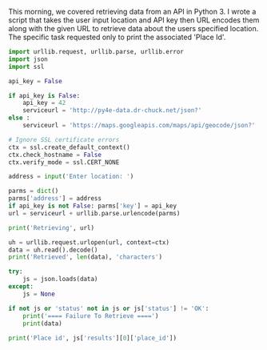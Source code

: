 This morning, we covered retrieving data from an API in Python 3. I wrote a script that takes the user input location and API key then URL encodes them along with the given URL to retrieve data about the users specified location. The specific task requested only to print the associated 'Place Id'.

```Python
import urllib.request, urllib.parse, urllib.error
import json
import ssl

api_key = False

if api_key is False:
    api_key = 42
    serviceurl = 'http://py4e-data.dr-chuck.net/json?'
else :
    serviceurl = 'https://maps.googleapis.com/maps/api/geocode/json?'

# Ignore SSL certificate errors
ctx = ssl.create_default_context()
ctx.check_hostname = False
ctx.verify_mode = ssl.CERT_NONE

address = input('Enter location: ')

parms = dict()
parms['address'] = address
if api_key is not False: parms['key'] = api_key
url = serviceurl + urllib.parse.urlencode(parms)

print('Retrieving', url)

uh = urllib.request.urlopen(url, context=ctx)
data = uh.read().decode()
print('Retrieved', len(data), 'characters')

try:
    js = json.loads(data)
except:
    js = None

if not js or 'status' not in js or js['status'] != 'OK':
    print('==== Failure To Retrieve ====')
    print(data)
  
print('Place id', js['results'][0]['place_id'])
```
